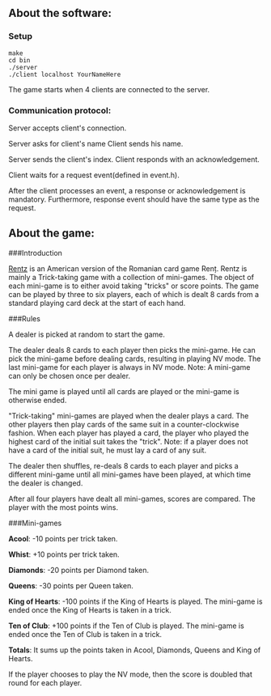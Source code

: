 ## About the software:

### Setup

```
make
cd bin
./server
./client localhost YourNameHere
```

The game starts when 4 clients are connected to the server.

### Communication protocol:

Server accepts client's connection.

Server asks for client's name
Client sends his name.

Server sends the client's index.
Client responds with an acknowledgement.

Client waits for a request event(defined in event.h).

After the client processes an event, a response or acknowledgement is mandatory.
Furthermore, response event should have the same type as the request.

## About the game:

###Introduction

[Rentz] is an American version of the Romanian card game Renț. Rentz is mainly a Trick-taking game with a collection of mini-games. The object of each mini-game is to either avoid taking "tricks" or score points. The game can be played by three to six players, each of which is dealt 8 cards from a standard playing card deck at the start of each hand.

[Rentz]: <https://en.wikipedia.org/wiki/Rentz_Card_Game>

###Rules

A dealer is picked at random to start the game.

The dealer deals 8 cards to each player then picks the mini-game. He can pick the mini-game before dealing cards, resulting in playing NV mode. The last mini-game for each player is always in NV mode. Note: A mini-game can only be chosen once per dealer.

The mini game is played until all cards are played or the mini-game is otherwise ended.

"Trick-taking" mini-games are played when the dealer plays a card. The other players then play cards of the same suit in a counter-clockwise fashion. When each player has played a card, the player who played the highest card of the initial suit takes the "trick". Note: if a player does not have a card of the initial suit, he must lay a card of any suit.

The dealer then shuffles, re-deals 8 cards to each player and picks a different mini-game until all mini-games have been played, at which time the dealer is changed.

After all four players have dealt all mini-games, scores are compared. The player with the most points wins.

###Mini-games

**Acool**: -10 points per trick taken.

**Whist**: +10 points per trick taken.

**Diamonds**: -20 points per Diamond taken.

**Queens**: -30 points per Queen taken.

**King of Hearts**: -100 points if the King of Hearts is played. The mini-game is ended once the King of Hearts is taken in a trick.

**Ten of Club**: +100 points if the Ten of Club is played. The mini-game is ended once the Ten of Club is taken in a trick. 

**Totals**: It sums up the points taken in Acool, Diamonds, Queens and King of Hearts.

If the player chooses to play the NV mode, then the score is doubled that round for each player.
